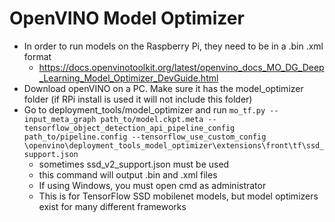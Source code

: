 # OpenVINO Model Optimizer
- In order to run models on the Raspberry Pi, they need to be in a .bin .xml format
    - https://docs.openvinotoolkit.org/latest/openvino_docs_MO_DG_Deep_Learning_Model_Optimizer_DevGuide.html
- Download openVINO on a PC. Make sure it has the model_optimizer folder (if RPi install is used it will not include this folder)
- Go to deployment_tools/model_optimizer and run `mo_tf.py --input_meta_graph path_to/model.ckpt.meta --tensorflow_object_detection_api_pipeline_config path_to/pipeline.config --tensorflow_use_custom_config \openvino\deployment_tools_model_optimizer\extensions\front\tf\ssd_support.json`
    - sometimes ssd_v2_support.json must be used
    - this command will output .bin and .xml files
    - If using Windows, you must open cmd as administrator
    - This is for TensorFlow SSD mobilenet models, but model optimizers exist for many different frameworks